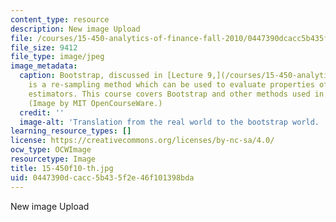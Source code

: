 ```yaml
---
content_type: resource
description: New image Upload
file: /courses/15-450-analytics-of-finance-fall-2010/0447390dcacc5b435f2e46f101398bda_15-450f10-th.jpg
file_size: 9412
file_type: image/jpeg
image_metadata:
  caption: Bootstrap, discussed in [Lecture 9,](/courses/15-450-analytics-of-finance-fall-2010/pages/lecture-notes)
    is a re-sampling method which can be used to evaluate properties of statistical
    estimators. This course covers Bootstrap and other methods used in financial analysis.
    (Image by MIT OpenCourseWare.)
  credit: ''
  image-alt: 'Translation from the real world to the bootstrap world. '
learning_resource_types: []
license: https://creativecommons.org/licenses/by-nc-sa/4.0/
ocw_type: OCWImage
resourcetype: Image
title: 15-450f10-th.jpg
uid: 0447390d-cacc-5b43-5f2e-46f101398bda
---
```

New image Upload